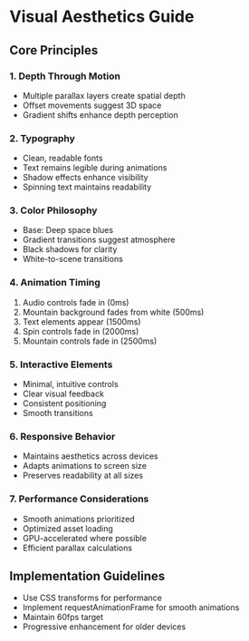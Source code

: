 # Visual Aesthetics Guide

## Core Principles

### 1. Depth Through Motion
- Multiple parallax layers create spatial depth
- Offset movements suggest 3D space
- Gradient shifts enhance depth perception

### 2. Typography
- Clean, readable fonts
- Text remains legible during animations
- Shadow effects enhance visibility
- Spinning text maintains readability

### 3. Color Philosophy
- Base: Deep space blues
- Gradient transitions suggest atmosphere
- Black shadows for clarity
- White-to-scene transitions

### 4. Animation Timing
1. Audio controls fade in (0ms)
2. Mountain background fades from white (500ms)
3. Text elements appear (1500ms)
4. Spin controls fade in (2000ms)
5. Mountain controls fade in (2500ms)

### 5. Interactive Elements
- Minimal, intuitive controls
- Clear visual feedback
- Consistent positioning
- Smooth transitions

### 6. Responsive Behavior
- Maintains aesthetics across devices
- Adapts animations to screen size
- Preserves readability at all sizes

### 7. Performance Considerations
- Smooth animations prioritized
- Optimized asset loading
- GPU-accelerated where possible
- Efficient parallax calculations

## Implementation Guidelines
- Use CSS transforms for performance
- Implement requestAnimationFrame for smooth animations
- Maintain 60fps target
- Progressive enhancement for older devices 